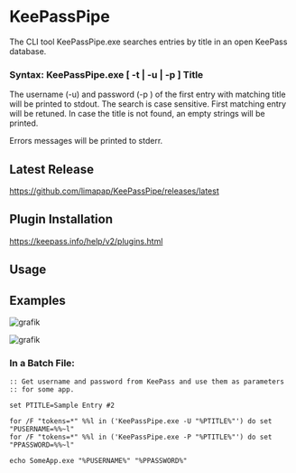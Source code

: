 # KeePassPipe

The CLI tool KeePassPipe.exe searches entries by title in an open KeePass database.

### Syntax: KeePassPipe.exe [ -t | -u |  -p  ] Title

The username (-u) and password (-p ) of the first entry with matching title will be printed to stdout. The search is case sensitive. First matching entry will be retuned. In case the title is not found, an empty strings will be printed. 

Errors messages will be printed to stderr. 


## Latest Release
https://github.com/limapap/KeePassPipe/releases/latest

## Plugin Installation 
https://keepass.info/help/v2/plugins.html

## Usage


## Examples

![grafik](https://user-images.githubusercontent.com/49816044/56849564-7d016e00-68f6-11e9-96ac-5931549384c7.png)

![grafik](https://user-images.githubusercontent.com/49816044/56849671-ae2e6e00-68f7-11e9-869f-c624dd06c98d.png)

### In a Batch File:

```batch
:: Get username and password from KeePass and use them as parameters
:: for some app.

set PTITLE=Sample Entry #2

for /F "tokens=*" %%l in ('KeePassPipe.exe -U "%PTITLE%"') do set "PUSERNAME=%%~l"
for /F "tokens=*" %%l in ('KeePassPipe.exe -P "%PTITLE%"') do set "PPASSWORD=%%~l"

echo SomeApp.exe "%PUSERNAME%" "%PPASSWORD%" 

```
